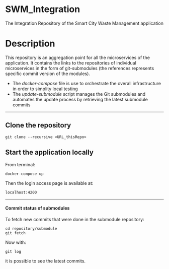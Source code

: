 # SWM_Integration 
The Integration Repository of the Smart City Waste Management application

# Description
This repository is an aggregation point for all the microservices of the application.
It contains the links to the repositories of individual microservices in the form of git-submodules (the references represents specific commit version of the modules).<br>
- The _docker-compose_ file is use to orchestrate the overall infrastructure in order to simplity local testing 
- The _update-submodule_ script manages the Git submodules and automates the update process by retrieving the latest submodule commits
---
## Clone the repository
```
git clone --recursive <URL_thisRepo>
```

## Start the application locally
From terminal:
```
docker-compose up
```
Then the login access page is available at:
```
localhost:4200
```
---
#### Commit status of submodules
To fetch new commits that were done in the submodule repository:
```
cd repository/submodule
git fetch 
```
Now with:
```
git log
```
it is possible to see the latest commits.

